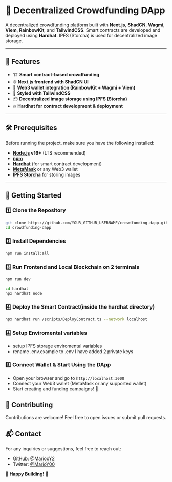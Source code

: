 # 🚀 Decentralized Crowdfunding DApp  

A decentralized crowdfunding platform built with **Next.js**, **ShadCN**, **Wagmi**, **Viem**, **RainbowKit**, and **TailwindCSS**. Smart contracts are developed and deployed using **Hardhat**. IPFS (Storcha) is used for decentralized image storage.  

---

## 📌 Features
- 🏗 **Smart contract-based crowdfunding**  
- 🌐 **Next.js frontend with ShadCN UI**  
- 🔗 **Web3 wallet integration (RainbowKit + Wagmi + Viem)**  
- 🎨 **Styled with TailwindCSS**  
- 📦 **Decentralized image storage using IPFS (Storcha)**  
- 🔥 **Hardhat for contract development & deployment**  

---

## 🛠️ Prerequisites  

Before running the project, make sure you have the following installed:  

- **[Node.js](https://nodejs.org/) v16+** (LTS recommended)  
- **[npm](https://www.npmjs.com/)**  
- **[Hardhat](https://hardhat.org/)** (for smart contract development)  
- **[MetaMask](https://metamask.io/)** or any Web3 wallet  
- **[IPFS Storcha](https://www.pinata.cloud/)** for storing images  

---

## 🚀 Getting Started  

### 1️⃣ Clone the Repository  

```sh
git clone https://github.com/YOUR_GITHUB_USERNAME/crowdfunding-dapp.git
cd crowdfunding-dapp
```
### 2️⃣ Install Dependencies  

```sh
npm run install:all 
```
### 3️⃣  Run Frontend and Local Blockchain on 2 terminals

  ```sh
npm run dev
```
  ```sh
cd hardhat
npx hardhat node
```
### 4️⃣ Deploy the Smart Contract(inside the hardhat directory)

```sh
npx hardhat run /scripts/DeployContract.ts --network localhost
```
### 4️⃣ Setup Enviromental variables
- setup IPFS storage enviromental variables
- rename .env.example to .env I have added 2 private keys

### 5️⃣ Connect Wallet & Start Using the DApp  

- Open your browser and go to `http://localhost:3000`  
- Connect your Web3 wallet (MetaMask or any supported wallet)  
- Start creating and funding campaigns! 🚀  

## 🤝 Contributing  

Contributions are welcome! Feel free to open issues or submit pull requests. 

## 📬 Contact  

For any inquiries or suggestions, feel free to reach out:  

- GitHub: [@MariooY2](https://github.com/MariooY2)  
- Twitter: [@MarioY00](https://twitter.com/@MarioY00)  

🚀 **Happy Building!** 🎉